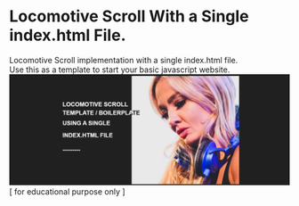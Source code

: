 # Locomotive Scroll With a Single index.html File.
Locomotive Scroll implementation with a single index.html file. <br>
Use this as a template to start your basic javascript website.
<img src="/thumb.png" alt="">
[ for educational purpose only ]
